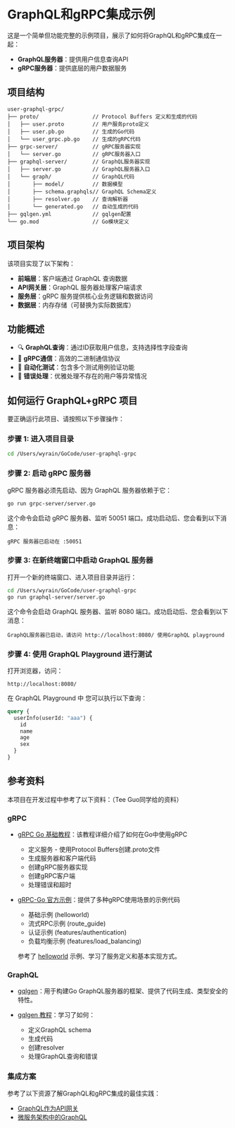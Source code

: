 # GraphQL和gRPC集成示例

这是一个简单但功能完整的示例项目，展示了如何将GraphQL和gRPC集成在一起：
- **GraphQL服务器**：提供用户信息查询API
- **gRPC服务器**：提供底层的用户数据服务

## 项目结构

```
user-graphql-grpc/
├── proto/                 // Protocol Buffers 定义和生成的代码
│   ├── user.proto         // 用户服务proto定义
│   ├── user.pb.go         // 生成的Go代码
│   └── user_grpc.pb.go    // 生成的gRPC代码
├── grpc-server/           // gRPC服务器实现
│   └── server.go          // gRPC服务器入口
├── graphql-server/        // GraphQL服务器实现
│   ├── server.go          // GraphQL服务器入口
│   └── graph/             // GraphQL代码
│       ├── model/         // 数据模型
│       ├── schema.graphqls// GraphQL Schema定义
│       ├── resolver.go    // 查询解析器
│       └── generated.go   // 自动生成的代码
├── gqlgen.yml             // gqlgen配置
└── go.mod                 // Go模块定义
```

## 项目架构

该项目实现了以下架构：

- **前端层**：客户端通过 GraphQL 查询数据
- **API网关层**：GraphQL 服务器处理客户端请求
- **服务层**：gRPC 服务提供核心业务逻辑和数据访问
- **数据层**：内存存储（可替换为实际数据库）


## 功能概述

- 🔍 **GraphQL查询**：通过ID获取用户信息，支持选择性字段查询
- 🚀 **gRPC通信**：高效的二进制通信协议
- 🧪 **自动化测试**：包含多个测试用例验证功能
- 🔄 **错误处理**：优雅处理不存在的用户等异常情况

## 如何运行 GraphQL+gRPC 项目

要正确运行此项目、请按照以下步骤操作：

### 步骤 1: 进入项目目录

```bash
cd /Users/wyrain/GoCode/user-graphql-grpc
```

### 步骤 2: 启动 gRPC 服务器

gRPC 服务器必须先启动、因为 GraphQL 服务器依赖于它：

```bash
go run grpc-server/server.go
```

这个命令会启动 gRPC 服务器、监听 50051 端口。成功启动后、您会看到以下消息：
```
gRPC 服务器已启动在 :50051
```

### 步骤 3: 在新终端窗口中启动 GraphQL 服务器

打开一个新的终端窗口、进入项目目录并运行：

```bash
cd /Users/wyrain/GoCode/user-graphql-grpc
go run graphql-server/server.go
```

这个命令会启动 GraphQL 服务器、监听 8080 端口。成功启动后、您会看到以下消息：
```
GraphQL服务器已启动，请访问 http://localhost:8080/ 使用GraphQL playground
```

### 步骤 4: 使用 GraphQL Playground 进行测试

打开浏览器，访问：
```
http://localhost:8080/
```

在 GraphQL Playground 中  您可以执行以下查询：

```graphql
query {
  userInfo(userId: "aaa") {
    id
    name
    age
    sex
  }
}
```

## 参考资料

本项目在开发过程中参考了以下资料：（Tee Guo同学给的资料）

### gRPC

- [gRPC Go 基础教程](https://grpc.io/docs/languages/go/basics/)：该教程详细介绍了如何在Go中使用gRPC
  - 定义服务 - 使用Protocol Buffers创建.proto文件
  - 生成服务器和客户端代码
  - 创建gRPC服务器实现
  - 创建gRPC客户端
  - 处理错误和超时

- [gRPC-Go 官方示例](https://github.com/grpc/grpc-go/tree/master/examples)：提供了多种gRPC使用场景的示例代码
  - 基础示例 (helloworld)
  - 流式RPC示例 (route_guide)
  - 认证示例 (features/authentication)
  - 负载均衡示例 (features/load_balancing)
  
  参考了 [helloworld](https://github.com/grpc/grpc-go/tree/master/examples/helloworld) 示例、学习了服务定义和基本实现方式。

### GraphQL

- [gqlgen](https://github.com/99designs/gqlgen)：用于构建Go GraphQL服务器的框架、提供了代码生成、类型安全的特性。

- [gqlgen 教程](https://gqlgen.com/getting-started/)：学习了如何：
  - 定义GraphQL schema
  - 生成代码
  - 创建resolver
  - 处理GraphQL查询和错误

### 集成方案

参考了以下资源了解GraphQL和gRPC集成的最佳实践：

- [GraphQL作为API网关](https://graphql.org/learn/best-practices/)
- [微服务架构中的GraphQL](https://www.apollographql.com/blog/backend/architecture/how-do-i-graphql-in-a-microservice-architecture/)



